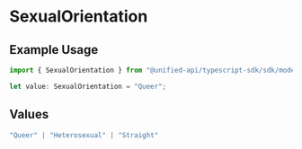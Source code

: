 # SexualOrientation

## Example Usage

```typescript
import { SexualOrientation } from "@unified-api/typescript-sdk/sdk/models/shared";

let value: SexualOrientation = "Queer";
```

## Values

```typescript
"Queer" | "Heterosexual" | "Straight"
```